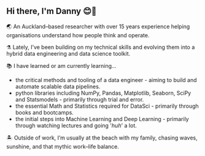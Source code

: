 ## Hi there, I'm Danny 😊🤙


🌏 An Auckland–based researcher with over 15 years experience helping organisations understand how people think and operate. 

⚗ Lately, I’ve been building on my technical skills and evolving them into a hybrid data engineering and data science toolkit.

📚 I have learned or am currently learning...
- the critical methods and tooling of a data engineer - aiming to build and automate scalable data pipelines.
- python libraries including NumPy, Pandas, Matplotlib, Seaborn, SciPy and Statsmodels - primarily through trial and error.
- the essential Math and Statistics required for DataSci - primarily through books and bootcamps.
- the initial steps into Machine Learning and Deep Learning - primarily through watching lectures and going '_huh_' a lot. 

🏝 Outside of work, I’m usually at the beach with my family, chasing waves, sunshine, and that mythic work–life balance.
